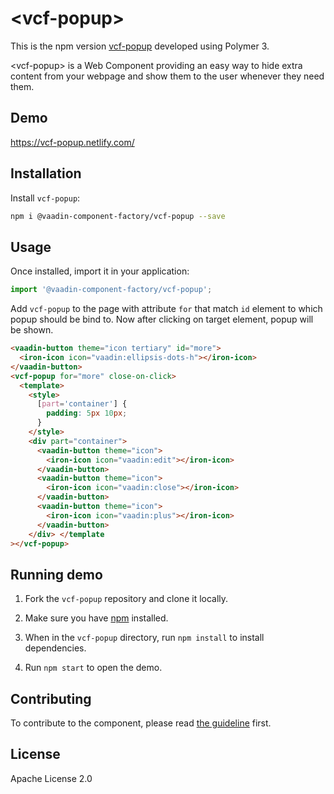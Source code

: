 
# &lt;vcf-popup&gt;

This is the npm version [vcf-popup](https://github.com/vaadin-component-factory/vcf-popup) developed using Polymer 3.

&lt;vcf-popup&gt; is a Web Component providing an easy way to hide extra content from your webpage and show them to the user whenever they need them.

## Demo

https://vcf-popup.netlify.com/

## Installation

Install `vcf-popup`:

```sh
npm i @vaadin-component-factory/vcf-popup --save
```

## Usage

Once installed, import it in your application:

```js
import '@vaadin-component-factory/vcf-popup';
```

Add `vcf-popup` to the page with attribute `for` that match `id` element to which popup should be bind to. Now after clicking on target element, popup will be shown.

```html
<vaadin-button theme="icon tertiary" id="more">
  <iron-icon icon="vaadin:ellipsis-dots-h"></iron-icon>
</vaadin-button>
<vcf-popup for="more" close-on-click>
  <template>
    <style>
      [part='container'] {
        padding: 5px 10px;
      }
    </style>
    <div part="container">
      <vaadin-button theme="icon">
        <iron-icon icon="vaadin:edit"></iron-icon>
      </vaadin-button>
      <vaadin-button theme="icon">
        <iron-icon icon="vaadin:close"></iron-icon>
      </vaadin-button>
      <vaadin-button theme="icon">
        <iron-icon icon="vaadin:plus"></iron-icon>
      </vaadin-button>
    </div> </template
></vcf-popup>
```

## Running demo

1. Fork the `vcf-popup` repository and clone it locally.

1. Make sure you have [npm](https://www.npmjs.com/) installed.

1. When in the `vcf-popup` directory, run `npm install` to install dependencies.

1. Run `npm start` to open the demo.

## Contributing

To contribute to the component, please read [the guideline](https://github.com/vaadin/vaadin-core/blob/master/CONTRIBUTING.md) first.

## License

Apache License 2.0
